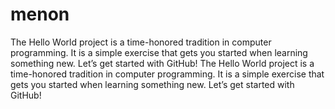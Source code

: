 # menon
The Hello World project is a time-honored tradition in computer programming. It is a simple exercise that gets you started when learning something new. Let’s get started with GitHub!
The Hello World project is a time-honored tradition in computer programming. It is a simple exercise that gets you started when learning something new. Let’s get started with GitHub!
